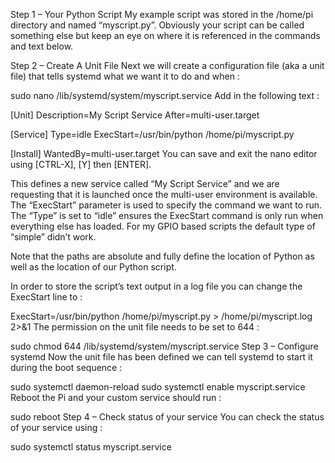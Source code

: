 Step 1 – Your Python Script
My example script was stored in the /home/pi directory and named “myscript.py”. Obviously your script can be called something else but keep an eye on where it is referenced in the commands and text below.

Step 2 – Create A Unit File
Next we will create a configuration file (aka a unit file) that tells systemd what we want it to do and when :

sudo nano /lib/systemd/system/myscript.service
Add in the following text :

[Unit]
Description=My Script Service
After=multi-user.target

[Service]
Type=idle
ExecStart=/usr/bin/python /home/pi/myscript.py

[Install]
WantedBy=multi-user.target
You can save and exit the nano editor using [CTRL-X], [Y] then [ENTER].

This defines a new service called “My Script Service” and we are requesting that it is launched once the multi-user environment is available. The “ExecStart” parameter is used to specify the command we want to run. The “Type” is set to “idle” ensures the ExecStart command is only run when everything else has loaded. For my GPIO based scripts the default type of “simple” didn’t work.

Note that the paths are absolute and fully define the location of Python as well as the location of our Python script.

In order to store the script’s text output in a log file you can change the ExecStart line to :

ExecStart=/usr/bin/python /home/pi/myscript.py > /home/pi/myscript.log 2>&1
The permission on the unit file needs to be set to 644 :

sudo chmod 644 /lib/systemd/system/myscript.service
Step 3 – Configure systemd
Now the unit file has been defined we can tell systemd to start it during the boot sequence :

sudo systemctl daemon-reload
 sudo systemctl enable myscript.service
Reboot the Pi and your custom service should run :

sudo reboot
Step 4 – Check status of your service
You can check the status of your service using :

sudo systemctl status myscript.service
